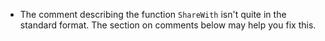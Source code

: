 - The comment describing the function `ShareWith` isn't quite in the standard format. The section on comments below may help you fix this.
